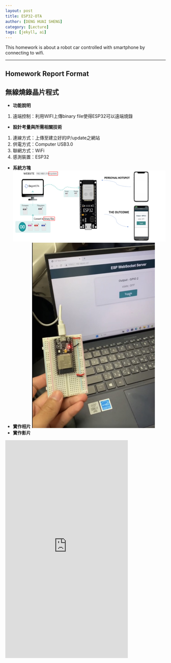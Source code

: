 ```yaml
---
layout: post
title: ESP32-OTA
author: [DENG HUAI SHENG]
category: [Lecture]
tags: [jekyll, ai]
---
```


This homework is about a robot car controlled with smartphone by connecting to wifi.

---
## Homework Report Format 
## 無線燒錄晶片程式
* **功能說明**
1. 遠端控制：利用WIFI上傳binary file使得ESP32可以遠端燒錄
* **設計考量與所需相關技術**
1. 連線方式：上傳至建立好的IP/update之網站
2. 供電方式：Computer USB3.0
3. 聯網方式：WiFi
4. 感測裝置：ESP32
* **系統方塊**
![](https://github.com/DENG0616/MCU-project/blob/main/images/OTA.png?raw=true)
* **實作相片**
![](https://github.com/DENG0616/MCU-project/blob/main/images/OTA2.png?raw=true)
* **實作影片**
<iframe width="385" height="684" src="https://www.youtube.com/embed/Bs0gVWQP4eo" title="ESP32_OTA(Over the Air)" frameborder="0" allow="accelerometer; autoplay; clipboard-write; encrypted-media; gyroscope; picture-in-picture; web-share" allowfullscreen></iframe>

